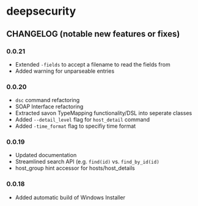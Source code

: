 # deepsecurity

## CHANGELOG (notable new features or fixes)

### 0.0.21

* Extended `-fields` to accept a filename to read the fields from
* Added warning for unparseable entries


### 0.0.20

* `dsc` command refactoring
* SOAP Interface refactoring
* Extracted savon TypeMapping functionality/DSL into seperate classes
* Added `--detail_level` flag for `host_detail` command
* Added `-time_format` flag to specifiy time format


### 0.0.19

* Updated documentation
* Streamlined search API (e.g. `find(id)` vs. `find_by_id(id)`
* host_group hint accessor for hosts/host_details


### 0.0.18

* Added automatic build of Windows Installer